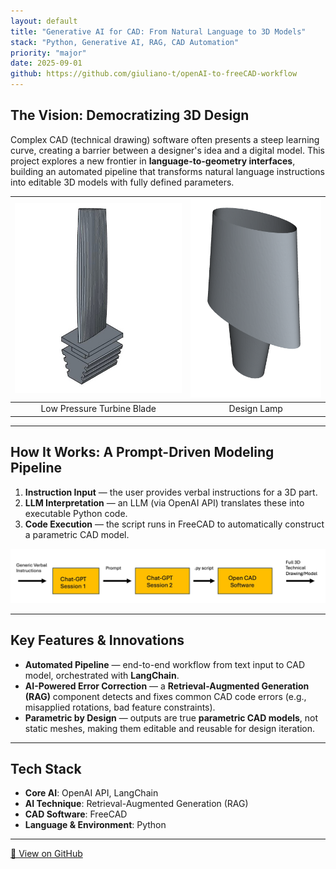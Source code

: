 ```yaml
---
layout: default
title: "Generative AI for CAD: From Natural Language to 3D Models"
stack: "Python, Generative AI, RAG, CAD Automation"
priority: "major"
date: 2025-09-01
github: https://github.com/giuliano-t/openAI-to-freeCAD-workflow
---
```


## The Vision: Democratizing 3D Design

Complex CAD (technical drawing) software often presents a steep learning curve, creating a barrier between a designer's idea and a digital model. This project explores a new frontier in **language-to-geometry interfaces**, building an automated pipeline that transforms natural language instructions into editable 3D models with fully defined parameters.

| ![Turbine Blade](/assets/images/LPT_Blade_FreeCAD.jpg) | ![Design Lamp](/assets/images/Design_lamp_FreeCAD..png) |
|:------------------------------------------------------:|:-------------------------------------------------------:|
| Low Pressure Turbine Blade                             | Design Lamp                                             |




---

## How It Works: A Prompt-Driven Modeling Pipeline

1. **Instruction Input** — the user provides verbal instructions for a 3D part.  
2. **LLM Interpretation** — an LLM (via OpenAI API) translates these into executable Python code.  
3. **Code Execution** — the script runs in FreeCAD to automatically construct a parametric CAD model.  

![Workflow Diagram](/assets/images/Workflow_Diagram_FreeCAD.png)

---

## Key Features & Innovations

- **Automated Pipeline** — end-to-end workflow from text input to CAD model, orchestrated with **LangChain**.  
- **AI-Powered Error Correction** — a **Retrieval-Augmented Generation (RAG)** component detects and fixes common CAD code errors (e.g., misapplied rotations, bad feature constraints).  
- **Parametric by Design** — outputs are true **parametric CAD models**, not static meshes, making them editable and reusable for design iteration.  

---

## Tech Stack

- **Core AI**: OpenAI API, LangChain  
- **AI Technique**: Retrieval-Augmented Generation (RAG)  
- **CAD Software**: FreeCAD  
- **Language & Environment**: Python  

---

<p>
<a href="https://github.com/giuliano-t/openAI-to-freeCAD-workflow" class="btn">🔗 View on GitHub</a>
</p>
